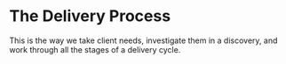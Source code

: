 # The Delivery Process

This is the way we take client needs, investigate them in a discovery, and work through all the stages of a delivery cycle.